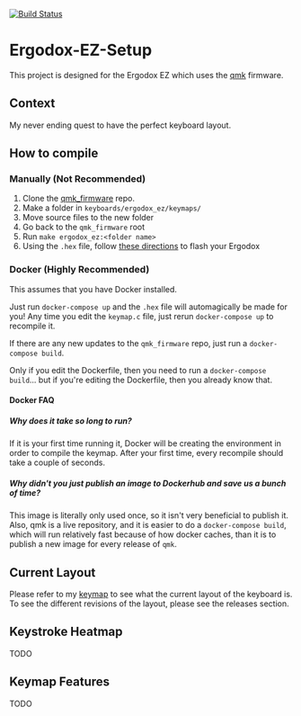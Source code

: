 [![Build Status](https://travis-ci.com/agupta231/Ergodox-EZ-Setup.svg?branch=master)](https://travis-ci.com/agupta231/Ergodox-EZ-Setup)
# Ergodox-EZ-Setup

This project is designed for the Ergodox EZ which uses the [qmk](https://github.com/qmk/qmk_firmware)
firmware. 

## Context
My never ending quest to have the perfect keyboard layout.

## How to compile
### Manually (Not Recommended)
1. Clone the [qmk_firmware](https://github.com/qmk/qmk_firmware) repo.
2. Make a folder in `keyboards/ergodox_ez/keymaps/`
3. Move source files to the new folder
4. Go back to the `qmk_firmware` root
5. Run `make ergodox_ez:<folder name>`
6. Using the `.hex` file, follow [these directions](https://www.youtube.com/watch?v=9PyiGUO9_KQ) to
flash your Ergodox

### Docker (Highly Recommended)
This assumes that you have Docker installed.

Just run `docker-compose up` and the `.hex` file will automagically be made for you! Any time you 
edit the `keymap.c` file, just rerun `docker-compose up` to recompile it.

If there are any new updates to the	`qmk_firmware` repo, just run a `docker-compose build`.

Only if you edit the Dockerfile, then you need to run a `docker-compose build`... but if you're
editing the Dockerfile, then you already know that.

#### Docker FAQ
##### Why does it take so long to run?
If it is your first time running it, Docker will be creating the environment in order to compile the
keymap. After your first time, every recompile should take a couple of seconds.

##### Why didn't you just publish an image to Dockerhub and save us a bunch of time?
This image is literally only used once, so it isn't very beneficial to publish it. Also, qmk is a
live repository, and it is easier to do a `docker-compose build`, which will run relatively fast
because of how docker caches, than it is to publish a new image for every release of `qmk`.

## Current Layout
Please refer to my [keymap](https://github.com/agupta231/Ergodox-EZ-Setup/blob/master/keymap.pdf) to
see what the current layout of the keyboard is. To see the different revisions of the layout, please
see the releases section.

## Keystroke Heatmap
TODO

## Keymap Features
TODO
